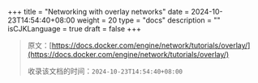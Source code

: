 +++
title = "Networking with overlay networks"
date = 2024-10-23T14:54:40+08:00
weight = 20
type = "docs"
description = ""
isCJKLanguage = true
draft = false
+++

> 原文：[https://docs.docker.com/engine/network/tutorials/overlay/](https://docs.docker.com/engine/network/tutorials/overlay/)
>
> 收录该文档的时间：`2024-10-23T14:54:40+08:00`
